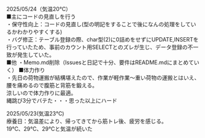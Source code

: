 2025/05/24（気温20℃）  
■主にコードの見直しを行う  
・保守性向上：コードの見直し(型の明記をすることで後になんの処理をしているかわかりやすくする)  
・バグ修正：テーブル登録の際、char型(2)に0詰めをせずにUPDATE,INSERTを行っていたため、事前のカウント用SELECTとのズレが生じ、データ登録の不一致が発生していた。  
■他
・Memo.md削除（Issuesと日記で十分、要件はREADME.mdにまとめていく）
■体力作り  
・先日の荷物運搬が結構堪えたので、作業が軽作業～重い荷物の運搬とはいえ、腰を痛めるので腹筋と背筋を鍛える。  
 涼しいので体力作りに最適。  
 縄跳び3分でバテた・・・思った以上にハード
 
2025/05/23(気温23℃)  
療養日：気温差により、帰ってきてから筋トレ後、疲労を感じる。  
19℃、29℃、29℃と気温が続いた  
